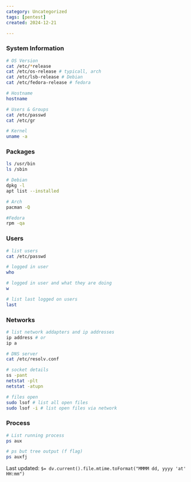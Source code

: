 ```yaml
---
category: Uncategorized
tags: [pentest]
created: 2024-12-21

---
```

### System Information
```bash
# OS Version
cat /etc/*release
cat /etc/os-release # typicall, arch
cat /etc/lsb-release # Debian
cat /etc/fedora-release # fedora

# Hostname
hostname

# Users & Groups
cat /etc/passwd
cat /etc/gr

# Kernel
uname -a
```

### Packages
```bash
ls /usr/bin
ls /sbin

# Debian
dpkg -l
apt list --installed

# Arch
pacman -Q

#Fedora
rpm -qa
```

### Users
```bash
# list users
cat /etc/passwd

# logged in user
who

# logged in user and what they are doing
w

# list last logged on users
last
```

### Networks
```bash
# list network addapters and ip addresses
ip address # or
ip a

# DNS server
cat /etc/resolv.conf

# socket details
ss -pant
netstat -plt
netstat -atupn

# files open
sudo lsof # list all open files
sudo lsof -i # list open files via network

```
### Process
```bash
# List running process
ps aux

# ps but tree output (f flag)
ps auxfj

```


Last updated: `$= dv.current().file.mtime.toFormat("MMMM dd, yyyy 'at' HH:mm")`
